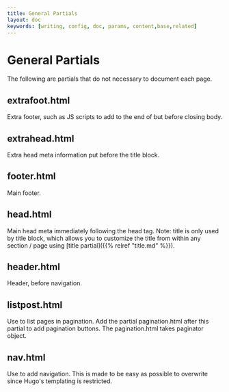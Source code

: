 ```yaml
---
title: General Partials
layout: doc
keywords: [writing, config, doc, params, content,base,related]
---
```

# General Partials
The following are partials that do not necessary to document each page.

## extrafoot.html
Extra footer, such as JS scripts to add to the end of but before closing body.

## extrahead.html
Extra head meta information put before the title block.

## footer.html
Main footer.

## head.html
Main head meta immediately following the head tag. Note: title is only used by title block, which allows you to customize the title from within any section / page using [title partial]({{% relref "title.md" %}}).

## header.html
Header, before navigation.

## listpost.html
Use to list pages in pagination. Add the partial pagination.html after this partial to add pagination buttons. The pagination.html takes paginator object.

## nav.html
Use to add navigation. This is made to be easy as possible to overwrite since Hugo's templating is restricted.
